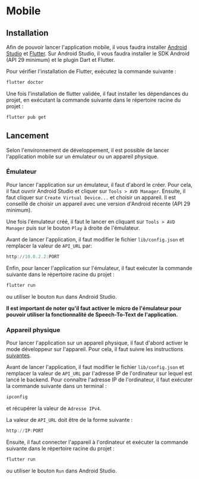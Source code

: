 # Mobile

## Installation

Afin de pouvoir lancer l'application mobile, il vous faudra installer [Android Studio](https://developer.android.com/studio) et [Flutter](https://flutter.dev/docs/get-started/install).
Sur Android Studio, il vous faudra installer le SDK Android (API 29 minimum) et le plugin Dart et Flutter.

Pour vérifier l'installation de Flutter, exécutez la commande suivante :

```powershell
flutter doctor
```

Une fois l'installation de flutter validée, il faut installer les dépendances du projet, en exécutant la commande suivante dans le répertoire racine du projet :

```powershell
flutter pub get
```

## Lancement

Selon l'environnement de développement, il est possible de lancer l'application mobile sur un émulateur ou un appareil physique.

### Émulateur

Pour lancer l'application sur un émulateur, il faut d'abord le créer. Pour cela, il faut ouvrir Android Studio et cliquer sur `Tools > AVD Manager`. Ensuite, il faut cliquer sur `Create Virtual Device...` et choisir un appareil. Il est conseillé de choisir un appareil avec une version d'Android récente (API 29 minimum).

Une fois l'émulateur créé, il faut le lancer en cliquant sur `Tools > AVD Manager` puis sur le bouton `Play` à droite de l'émulateur.

Avant de lancer l'application, il faut modifier le fichier `lib/config.json` et remplacer la valeur de `API_URL` par:
```powershell
http://10.0.2.2:PORT
```


Enfin, pour lancer l'application sur l'émulateur, il faut exécuter la commande suivante dans le répertoire racine du projet :

```powershell
flutter run
```
ou utiliser le bouton `Run` dans Android Studio.

__Il est important de noter qu'il faut activer le micro de l'émulateur pour pouvoir utiliser la fonctionnalité de Speech-To-Text de l'application.__

### Appareil physique

Pour lancer l'application sur un appareil physique, il faut d'abord activer le mode développeur sur l'appareil. Pour cela, il faut suivre les instructions [suivantes](https://developer.android.com/studio/debug/dev-options).

Avant de lancer l'application, il faut modifier le fichier `lib/config.json` et remplacer la valeur de `API_URL` par l'adresse IP de l'ordinateur sur lequel est lancé le backend. Pour connaître l'adresse IP de l'ordinateur, il faut exécuter la commande suivante dans un terminal :

```powershell
ipconfig
```
et récupérer la valeur de `Adresse IPv4`.

La valeur de `API_URL` doit être de la forme suivante :
```powershell
http://IP:PORT
```

Ensuite, il faut connecter l'appareil à l'ordinateur et exécuter la commande suivante dans le répertoire racine du projet :

```powershell
flutter run
```
ou utiliser le bouton `Run` dans Android Studio.

